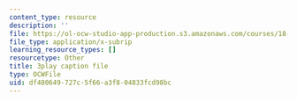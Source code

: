 ```yaml
---
content_type: resource
description: ''
file: https://ol-ocw-studio-app-production.s3.amazonaws.com/courses/18-03sc-differential-equations-fall-2011/df480649727c5f66a3f804833fcd98bc_heBvViSi9xQ.vtt
file_type: application/x-subrip
learning_resource_types: []
resourcetype: Other
title: 3play caption file
type: OCWFile
uid: df480649-727c-5f66-a3f8-04833fcd98bc
---
```

